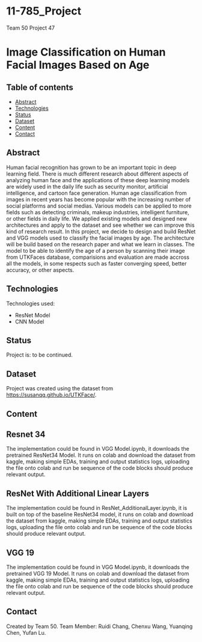 # 11-785_Project
Team 50 Project 47
# Image Classification on Human Facial Images Based on Age


## Table of contents
* [Abstract](#abstract)
* [Technologies](#technologies)
* [Status](#status)
* [Dataset](#dataset)
* [Content](#content)
* [Contact](#contact)


## Abstract
Human facial recognition has grown to be an important topic in deep learning field.
There is much different research about different aspects of analyzing human face
and the applications of these deep learning models are widely used in the daily life
such as security monitor, artificial intelligence, and cartoon face generation.
Human age classification from images in recent years has become popular
with the increasing number of social platforms and social medias. Various models
can be applied to more fields such as detecting criminals, makeup industries,
intelligent furniture, or other fields in daily life. We applied existing models
and designed new architectures and apply to the dataset and see whether we can
improve this kind of research result.
In this project, we decide to design and build ResNet and VGG models
used to classify the facial images by age. The architecture will be build based
on the research paper and what we learn in classes. The model to be able to
identify the age of a person by scanning their image from UTKFaces database,
comparisions and evaluation are made accross all the models, in some respects
such as faster converging speed, better accuracy, or other aspects.

## Technologies
Technologies used:
* ResNet Model
* CNN Model

## Status
Project is: to be continued.

## Dataset
Project was created using the dataset from https://susanqq.github.io/UTKFace/.

## Content

## Resnet 34
The implementation could be found in VGG Model.ipynb, it downloads the pretrained ResNet34 Model. It runs on colab and download the dataset from kaggle, making simple EDAs, training and output statistics logs, uploading the file onto colab and run be sequence of the code blocks should produce relevant output. 

## ResNet With Additional Linear Layers
The implementation could be found in ResNet_AdditionalLayer.ipynb, it is built on top of the baseline ResNet34 model, it runs on colab and download the dataset from kaggle, making simple EDAs, training and output statistics logs, uploading the file onto colab and run be sequence of the code blocks should produce relevant output.

## VGG 19
The implementation could be found in VGG Model.ipynb, it downloads the pretrained VGG 19 Model. It runs on colab and download the dataset from kaggle, making simple EDAs, training and output statistics logs, uploading the file onto colab and run be sequence of the code blocks should produce relevant output. 

## Contact
Created by Team 50.
Team Member:
Ruidi Chang, Chenxu Wang, Yuanqing Chen, Yufan Lu.
